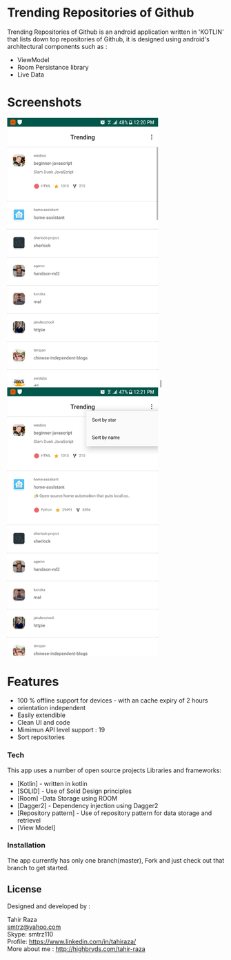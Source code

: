 # Trending Repositories of Github


Trending Repositories of Github is an android application written in 'KOTLIN' that lists down top repositories of Github, it is designed using android's architectural components such as :

  - ViewModel
  - Room Persistance library
  - Live Data
# Screenshots

<img src="https://github.com/smtrz/TrendingGithubRepos/blob/master/screen_1.png" alt="drawing" width="350"/>  |  <img src="https://github.com/smtrz/TrendingGithubRepos/blob/master/screen_2.png" alt="drawing" width="350"/>



# Features

  - 100 % offline support for devices - with an cache expiry of 2 hours
  - orientation independent
  - Easily extendible
  - Clean UI and code
  - Mimimun API level support : 19
  - Sort repositories


### Tech

This app uses a number of open source projects Libraries and frameworks:

* [Kotlin] - written in kotlin
* [SOLID] - Use of Solid Design principles
* [Room] -Data Storage using ROOM
* [Dagger2] - Dependency injection using Dagger2
* [Repository pattern] - Use of repository pattern for data storage and retrievel
* [View Model]


### Installation

The app currently has only one branch(master), Fork and just check out that branch to get started.


License
----
Designed and developed by :

Tahir Raza<br/>
smtrz@yahoo.com<br/>
Skype: smtrz110<br/>
Profile: https://www.linkedin.com/in/tahiraza/<br/>
More about me : http://highbryds.com/tahir-raza

